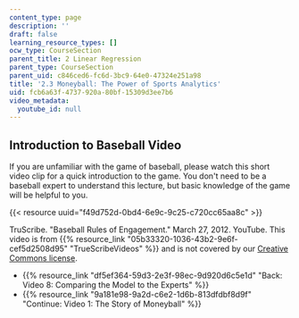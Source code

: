 ```yaml
---
content_type: page
description: ''
draft: false
learning_resource_types: []
ocw_type: CourseSection
parent_title: 2 Linear Regression
parent_type: CourseSection
parent_uid: c846ced6-fc6d-3bc9-64e0-47324e251a98
title: '2.3 Moneyball: The Power of Sports Analytics'
uid: fcb6a63f-4737-920a-80bf-15309d3ee7b6
video_metadata:
  youtube_id: null
---
```

## Introduction to Baseball Video

If you are unfamiliar with the game of baseball, please watch this short video clip for a quick introduction to the game. You don't need to be a baseball expert to understand this lecture, but basic knowledge of the game will be helpful to you.

{{< resource uuid="f49d752d-0bd4-6e9c-9c25-c720cc65aa8c" >}}

TruScribe. "Baseball Rules of Engagement." March 27, 2012. YouTube. This video is from {{% resource_link "05b33320-1036-43b2-9e6f-cef5d2508d95" "TrueScribeVideos" %}} and is not covered by our [Creative Commons license](/terms/#cc).

- {{% resource_link "df5ef364-59d3-2e3f-98ec-9d920d6c5e1d" "Back: Video 8: Comparing the Model to the Experts" %}}
- {{% resource_link "9a181e98-9a2d-c6e2-1d6b-813dfdbf8d9f" "Continue: Video 1: The Story of Moneyball" %}}